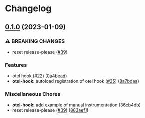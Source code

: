 # Changelog

## [0.1.0](https://github.com/open-feature-php/otel-hook/compare/0.0.4...0.1.0) (2023-01-09)


### ⚠ BREAKING CHANGES

* reset release-please ([#39](https://github.com/open-feature-php/otel-hook/issues/39))

### Features

* otel hook ([#22](https://github.com/open-feature-php/otel-hook/issues/22)) ([0a4bead](https://github.com/open-feature-php/otel-hook/commit/0a4beadbad2b40f14063f2ba9bcda258595119e9))
* **otel-hook:** autoload registration of otel hook ([#25](https://github.com/open-feature-php/otel-hook/issues/25)) ([8a7bdaa](https://github.com/open-feature-php/otel-hook/commit/8a7bdaae5b26cbf98956614afe0a974fe78b4526))


### Miscellaneous Chores

* **otel-hook:** add example of manual instrumentation ([36cb4db](https://github.com/open-feature-php/otel-hook/commit/36cb4db44a59de8a3366a9bfb27dc8290df6d856))
* reset release-please ([#39](https://github.com/open-feature-php/otel-hook/issues/39)) ([883aef1](https://github.com/open-feature-php/otel-hook/commit/883aef1bbd837dd4889537ffcaca981ccc316550))
